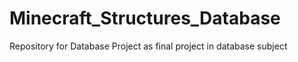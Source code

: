 # Minecraft_Structures_Database
Repository for Database Project as final project in database subject
